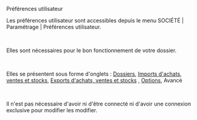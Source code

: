 






Préférences utilisateur




Les préférences utilisateur sont accessibles depuis le menu SOCIÉTÉ | Paramétrage | Préférences utilisateur.


 


Elles sont nécessaires pour le bon fonctionnement de votre dossier.


 


Elles se présentent sous forme d'onglets : [Dossiers](../2-1/OngletDossiers.htm), [Imports d'achats, ventes et stocks](../2-2/OngletImportAchatsVentesStocks.htm), [Exports d'achats, ventes et stocks](../2-3/OngletExportsAchatsVentesStocks.htm) , [Options](../2-4/OngletOptions.htm), Avancé


 


Il n'est pas nécessaire d'avoir ni d'être connecté ni d'avoir une connexion exclusive pour modifier les modifier.


